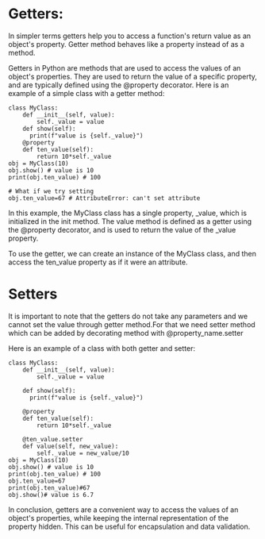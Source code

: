 # Getters:

In simpler terms getters help you to access a function's return value as an object's property.
Getter method behaves like a property instead of as a method.

Getters in Python are methods that are used to access the values of an object's properties. They are used to return the value of a specific property, and are typically defined using the @property decorator. Here is an example of a simple class with a getter method:
```
class MyClass:
    def __init__(self, value):
        self._value = value
    def show(self):
      print(f"value is {self._value}")
    @property
    def ten_value(self):
        return 10*self._value
obj = MyClass(10)
obj.show() # value is 10
print(obj.ten_value) # 100

# What if we try setting
obj.ten_value=67 # AttributeError: can't set attribute
```
In this example, the MyClass class has a single property, _value, which is initialized in the init method. The value method is defined as a getter using the @property decorator, and is used to return the value of the _value property.

To use the getter, we can create an instance of the MyClass class, and then access the ten_value property as if it were an attribute.

# Setters
It is important to note that the getters do not take any parameters and we cannot set the value through getter method.For that we need setter method which can be added by decorating method with @property_name.setter

Here is an example of a class with both getter and setter:

```
class MyClass:
    def __init__(self, value):
        self._value = value

    def show(self):
      print(f"value is {self._value}")

    @property
    def ten_value(self):
        return 10*self._value

    @ten_value.setter
    def value(self, new_value):
        self._value = new_value/10
obj = MyClass(10)
obj.show() # value is 10
print(obj.ten_value) # 100
obj.ten_value=67
print(obj.ten_value)#67
obj.show()# value is 6.7

```
In conclusion, getters are a convenient way to access the values of an object's properties, while keeping the internal representation of the property hidden. 
This can be useful for encapsulation and data validation.
